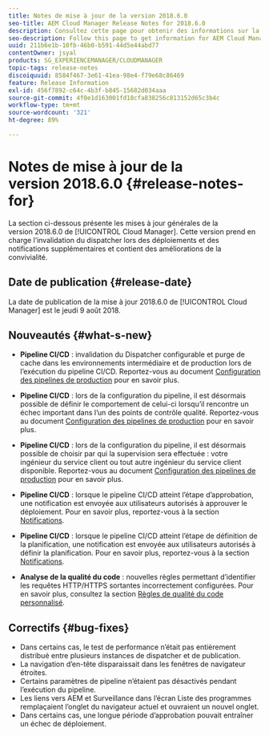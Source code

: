 ```yaml
---
title: Notes de mise à jour de la version 2018.6.0
seo-title: AEM Cloud Manager Release Notes for 2018.6.0
description: Consultez cette page pour obtenir des informations sur la version 2018.6.0 de Cloud Manager.
seo-description: Follow this page to get information for AEM Cloud Manager Release 2018.6.0.
uuid: 211b6e1b-10fb-46b0-b591-44d5e44abd77
contentOwner: jsyal
products: SG_EXPERIENCEMANAGER/CLOUDMANAGER
topic-tags: release-notes
discoiquuid: 8584f467-3e61-41ea-98e4-f79e68c86469
feature: Release Information
exl-id: 456f7892-c64c-4b3f-b845-15682d034aaa
source-git-commit: 4f0e1d163001fd18cfa838256c813152d65c3b4c
workflow-type: tm+mt
source-wordcount: '321'
ht-degree: 89%

---
```


# Notes de mise à jour de la version 2018.6.0 {#release-notes-for}

La section ci-dessous présente les mises à jour générales de la version 2018.6.0 de [!UICONTROL Cloud Manager]. Cette version prend en charge l’invalidation du dispatcher lors des déploiements et des notifications supplémentaires et contient des améliorations de la convivialité.

## Date de publication {#release-date}

La date de publication de la mise à jour 2018.6.0 de [!UICONTROL Cloud Manager] est le jeudi 9 août 2018.

## Nouveautés {#what-s-new}

* **Pipeline CI/CD** : invalidation du Dispatcher configurable et purge de cache dans les environnements intermédiaire et de production lors de l’exécution du pipeline CI/CD. Reportez-vous au document [Configuration des pipelines de production](configuring-production-pipelines.md) pour en savoir plus.

* **Pipeline CI/CD** : lors de la configuration du pipeline, il est désormais possible de définir le comportement de celui-ci lorsqu’il rencontre un échec important dans l’un des points de contrôle qualité. Reportez-vous au document [Configuration des pipelines de production](configuring-production-pipelines.md) pour en savoir plus.

* **Pipeline CI/CD** : lors de la configuration du pipeline, il est désormais possible de choisir par qui la supervision sera effectuée : votre ingénieur du service client ou tout autre ingénieur du service client disponible. Reportez-vous au document [Configuration des pipelines de production](configuring-production-pipelines.md) pour en savoir plus.

* **Pipeline CI/CD** : lorsque le pipeline CI/CD atteint l’étape d’approbation, une notification est envoyée aux utilisateurs autorisés à approuver le déploiement. Pour en savoir plus, reportez-vous à la section [Notifications](notifications.md).

* **Pipeline CI/CD** : lorsque le pipeline CI/CD atteint l’étape de définition de la planification, une notification est envoyée aux utilisateurs autorisés à définir la planification. Pour en savoir plus, reportez-vous à la section [Notifications](notifications.md).

* **Analyse de la qualité du code** : nouvelles règles permettant d’identifier les requêtes HTTP/HTTPS sortantes incorrectement configurées. Pour en savoir plus, consultez la section [Règles de qualité du code personnalisé](custom-code-quality-rules.md).

## Correctifs {#bug-fixes}

* Dans certains cas, le test de performance n’était pas entièrement distribué entre plusieurs instances de dispatcher et de publication.
* La navigation d’en-tête disparaissait dans les fenêtres de navigateur étroites.
* Certains paramètres de pipeline n’étaient pas désactivés pendant l’exécution du pipeline.
* Les liens vers AEM et Surveillance dans l’écran Liste des programmes remplaçaient l’onglet du navigateur actuel et ouvraient un nouvel onglet.
* Dans certains cas, une longue période d’approbation pouvait entraîner un échec de déploiement.
